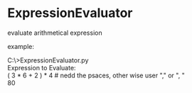 # ExpressionEvaluator
evaluate arithmetical expression

example:

C:\\>ExpressionEvaluator.py <br>
Expression to Evaluate: <br>
( 3 * 6 + 2 ) * 4 # nedd the psaces, other wise user "," or ", " <br> 
80
